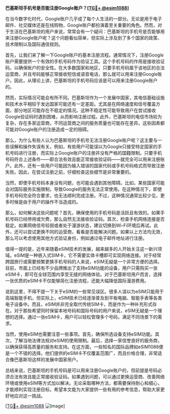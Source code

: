 **巴基斯坦手机号是否能注册Google账户？[[TG💪+ @esim1088](https://t.me/s/esim1088)]**

在当今数字化时代，Google账户几乎成了每个人生活的一部分。无论是用于电子邮件、社交媒体还是在线购物，Google账户都扮演着至关重要的角色。然而，对于生活在巴基斯坦的用户来说，常常会有一个疑问：巴基斯坦的手机号是否能够用来注册Google账户呢？这个问题看似简单，但实际上涉及到了多个国家的政策、技术限制以及国际通信规则。

首先，让我们来了解一下Google账户的基本注册流程。通常情况下，注册Google账户需要提供一个有效的手机号码作为验证工具。这个手机号码的作用是接收验证码，以确保账户的安全性。在大多数国家和地区，只要手机号码属于该地区的合法运营商，并且号码能够正常接收短信或语音电话，那么就可以用来注册Google账户。因此，从理论上讲，巴基斯坦的手机号码应该是可以用来注册Google账户的。

然而，实际情况可能会有所不同。巴基斯坦作为一个发展中国家，其电信基础设施和技术水平相较于发达国家可能还有一定差距。尤其是在网络速度和信号覆盖方面，部分地区可能存在不稳定的情况。这种不稳定性可能导致用户在尝试接收Google验证码时遇到困难，从而影响注册过程。此外，巴基斯坦的电信市场较为复杂，存在多家运营商，不同运营商之间的服务质量也可能存在差异。这些因素都可能对Google账户的注册造成一定的阻碍。

那么，为什么有些人认为巴基斯坦的手机号无法注册Google账户呢？这主要与一些误解和操作失误有关。例如，有些用户可能误以为Google只接受特定国家的手机号码进行注册，而实际上Google账户的注册并没有严格的国籍限制。只要手机号码符合上述条件——即合法有效且能正常接收验证码——就完全可以用来注册账户。此外，还有一些用户可能因为输入错误的国家代码或手机号码格式而导致注册失败。因此，在尝试注册之前，仔细检查这些细节是非常重要的。

当然，即使手机号码本身没有问题，也可能会遇到其他障碍。比如，某些国家可能会对国际服务实施限制，导致Google的服务无法正常使用。在这种情况下，即使手机号码完全符合要求，也无法顺利完成注册。不过，这种情况通常比较少见，更多时候是由于用户的操作不当造成的。

那么，如何解决这些问题呢？首先，确保使用的手机号码是活跃且有效的。如果手机号码已经停用或欠费，那么自然无法接收验证码。其次，检查手机网络连接是否稳定。如果网络信号较弱或者处于漫游状态，建议切换到Wi-Fi环境后再试。此外，还可以尝试更换不同的运营商，看看是否能解决问题。如果以上方法均无效，那么可以考虑使用其他方式验证身份，例如通过电子邮件地址进行注册。

值得一提的是，近年来随着eSIM技术的发展，越来越多的人开始关注这一新兴领域。eSIM是一种嵌入式SIM卡，它不需要实体卡槽即可实现网络连接。对于经常跨国旅行或需要频繁更换手机号码的人来说，eSIM无疑是一个非常方便的选择。目前，市面上已经有不少品牌推出了支持eSIM功能的设备，用户只需购买一张eSIM卡，即可在全球范围内享受无缝的网络体验。对于巴基斯坦用户而言，选择一张优质的eSIM卡不仅能够简化注册流程，还能大幅降低国际漫游费用。

说到这里，不得不提一下关于eSIM的一些常见误区。很多人误以为eSIM只能用于高端智能手机，但实际上，eSIM技术已经逐渐普及到平板电脑、智能手表等各类电子设备中。而且，eSIM并非完全取代传统SIM卡，而是作为一种补充形式存在。对于那些希望同时保留本地号码和国际号码的用户来说，eSIM无疑是一个理想的选择。通过一张eSIM卡，用户可以轻松管理多个号码，满足不同场景下的需求。

当然，使用eSIM也需要注意一些事项。首先，确保所选设备支持eSIM功能。其次，了解当地法律法规对eSIM的使用限制。最后，选择一家信誉良好的服务商，以确保获得高质量的服务和支持。在这方面，一些知名的国际品牌如eSIM1088便是一个不错的选择。他们提供的eSIM卡不仅覆盖范围广，而且价格合理，非常适合像巴基斯坦这样的发展中国家用户。

总结来说，巴基斯坦的手机号码是可以用来注册Google账户的，但前提是号码必须合法有效且能正常接收验证码。如果遇到问题，可以通过更换运营商、改善网络环境或使用eSIM等方式加以解决。无论采取哪种方法，都需要保持耐心和细心，才能顺利实现注册目标。希望本文能为大家提供一些有用的参考信息，帮助大家更好地应对这一挑战。

[[TG💪+ @esim1088](https://t.me/s/esim1088) ![Image](https://i.postimg.cc/4NQfJmqS/Snipaste-2025-05-13-00-14-12.png)]